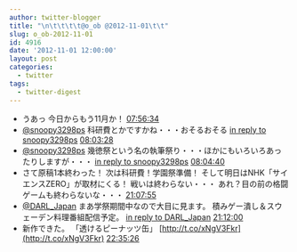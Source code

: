 ```yaml
---
author: twitter-blogger
title: "\n\t\t\t\t@o_ob @2012-11-01\t\t"
slug: o_ob-2012-11-01
id: 4916
date: '2012-11-01 12:00:00'
layout: post
categories:
  - twitter
tags:
  - twitter-digest
---
```


*   うあっ 今日からもう11月か！ [07:56:34](http://twitter.com/o_ob/statuses/263776508110315520)
*   [@snoopy3298ps](http://twitter.com/snoopy3298ps) 科研費とかですかね・・・おそるおそる [in reply to snoopy3298ps](http://twitter.com/snoopy3298ps/statuses/263778080559071233) [08:03:28](http://twitter.com/o_ob/statuses/263778243772043264)
*   [@snoopy3298ps](http://twitter.com/snoopy3298ps) 幾徳祭という名の執筆祭り・・・ほかにもいろいろあったりしますが・・・ [in reply to snoopy3298ps](http://twitter.com/snoopy3298ps/statuses/263778333500792832) [08:04:40](http://twitter.com/o_ob/statuses/263778543236952064)
*   さて原稿1本終わった！ 次は科研費！学園祭準備！ そして明日はNHK「サイエンスZERO」が取材にくる！ 戦いは終わらない・・・ あれ？目の前の格闘ゲームも終わらないな・・・ [21:07:55](http://twitter.com/o_ob/statuses/263975657132924928)
*   [@DARL_Japan](http://twitter.com/DARL_Japan) まあ学祭期間中なので大目に見ます。 積みゲー潰し＆スウェーデン料理番組配信予定。 [in reply to DARL_Japan](http://twitter.com/DARL_Japan/statuses/263975991603523584) [21:12:00](http://twitter.com/o_ob/statuses/263976684880023552)
*   新作できた。 「透けるピーナッツ缶」 [http://t.co/xNgV3Fkr](http://t.co/xNgV3Fkr) [22:35:26](http://twitter.com/o_ob/statuses/263997680571793409)